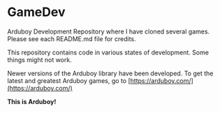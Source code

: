 # GameDev
Arduboy Development Repository where I have cloned several games.  Please see each README.md file for credits.

This repository contains code in various states of development. Some things might not work.

Newer versions of the Arduboy library have been developed. To get the latest
and greatest Arduboy games, go to [https://arduboy.com/](https://arduboy.com/)

 **This is Arduboy!**
